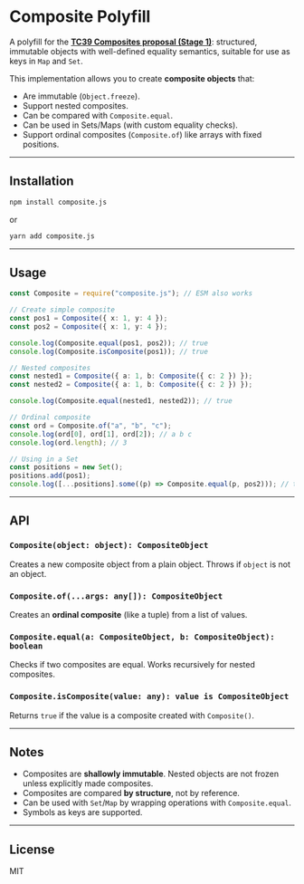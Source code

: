 # Composite Polyfill

A polyfill for the [**TC39 Composites proposal (Stage 1)**](https://github.com/tc39/proposal-composites): structured, immutable objects with well-defined equality semantics, suitable for use as keys in `Map` and `Set`.  

This implementation allows you to create **composite objects** that:  
- Are immutable (`Object.freeze`).  
- Support nested composites.  
- Can be compared with `Composite.equal`.  
- Can be used in Sets/Maps (with custom equality checks).  
- Support ordinal composites (`Composite.of`) like arrays with fixed positions.  

---

## Installation

```bash
npm install composite.js
````

or

```bash
yarn add composite.js
```

---

## Usage

```ts
const Composite = require("composite.js"); // ESM also works

// Create simple composite
const pos1 = Composite({ x: 1, y: 4 });
const pos2 = Composite({ x: 1, y: 4 });

console.log(Composite.equal(pos1, pos2)); // true
console.log(Composite.isComposite(pos1)); // true

// Nested composites
const nested1 = Composite({ a: 1, b: Composite({ c: 2 }) });
const nested2 = Composite({ a: 1, b: Composite({ c: 2 }) });

console.log(Composite.equal(nested1, nested2)); // true

// Ordinal composite
const ord = Composite.of("a", "b", "c");
console.log(ord[0], ord[1], ord[2]); // a b c
console.log(ord.length); // 3

// Using in a Set
const positions = new Set();
positions.add(pos1);
console.log([...positions].some((p) => Composite.equal(p, pos2))); // true
```

---

## API

### `Composite(object: object): CompositeObject`

Creates a new composite object from a plain object. Throws if `object` is not an object.

### `Composite.of(...args: any[]): CompositeObject`

Creates an **ordinal composite** (like a tuple) from a list of values.

### `Composite.equal(a: CompositeObject, b: CompositeObject): boolean`

Checks if two composites are equal. Works recursively for nested composites.

### `Composite.isComposite(value: any): value is CompositeObject`

Returns `true` if the value is a composite created with `Composite()`.

---

## Notes

* Composites are **shallowly immutable**. Nested objects are not frozen unless explicitly made composites.
* Composites are compared **by structure**, not by reference.
* Can be used with `Set`/`Map` by wrapping operations with `Composite.equal`.
* Symbols as keys are supported.

---

## License

MIT